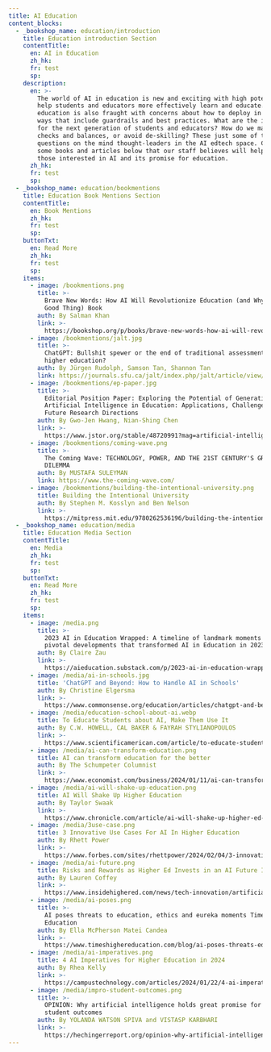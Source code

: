 ```yaml
---
title: AI Education
content_blocks:
  - _bookshop_name: education/introduction
    title: Education introduction Section
    contentTitle: 
      en: AI in Education
      zh_hk:
      fr: test
      sp:
    description: 
      en: >-
        The world of AI in education is new and exciting with high potential to
        help students and educators more effectively learn and educate. AI in
        education is also fraught with concerns about how to deploy in meaningful
        ways that include guardrails and best practices. What are the implications
        for the next generation of students and educators? How do we maintain
        checks and balances, or avoid de-skilling? These just some of the
        questions on the mind thought-leaders in the AI edtech space. Check out
        some books and articles below that our staff believes will help educate
        those interested in AI and its promise for education.
      zh_hk:
      fr: test
      sp:
  - _bookshop_name: education/bookmentions
    title: Education Book Mentions Section
    contentTitle: 
      en: Book Mentions
      zh_hk:
      fr: test
      sp:
    buttonTxt:
      en: Read More
      zh_hk:
      fr: test
      sp:
    items:
      - image: /bookmentions.png
        title: >-
          Brave New Words: How AI Will Revolutionize Education (and Why That's a
          Good Thing) Book
        auth: By Salman Khan
        link: >-
          https://bookshop.org/p/books/brave-new-words-how-ai-will-revolutionize-education-and-why-that-s-a-good-thing-salman-khan/20453214?ean=9780593656952
      - image: /bookmentions/jalt.jpg
        title: >-
          ChatGPT: Bullshit spewer or the end of traditional assessments in
          higher education?
        auth: By Jürgen Rudolph, Samson Tan, Shannon Tan
        link: https://journals.sfu.ca/jalt/index.php/jalt/article/view/689
      - image: /bookmentions/ep-paper.jpg
        title: >-
          Editorial Position Paper: Exploring the Potential of Generative
          Artificial Intelligence in Education: Applications, Challenges, and
          Future Research Directions
        auth: By Gwo-Jen Hwang, Nian-Shing Chen
        link: >-
          https://www.jstor.org/stable/48720991?mag=artificial-intelligence-and-education-a-reading-list
      - image: /bookmentions/coming-wave.png
        title: >-
          The Coming Wave: TECHNOLOGY, POWER, AND THE 21ST CENTURY'S GREATEST
          DILEMMA
        auth: By MUSTAFA SULEYMAN
        link: https://www.the-coming-wave.com/
      - image: /bookmentions/building-the-intentional-university.png
        title: Building the Intentional University
        auth: By Stephen M. Kosslyn and Ben Nelson
        link: >-
          https://mitpress.mit.edu/9780262536196/building-the-intentional-university/
  - _bookshop_name: education/media
    title: Education Media Section
    contentTitle: 
      en: Media
      zh_hk:
      fr: test
      sp:
    buttonTxt:
      en: Read More
      zh_hk:
      fr: test
      sp:
    items:
      - image: /media.png
        title: >-
          2023 AI in Education Wrapped: A timeline of landmark moments and
          pivotal developments that transformed AI in Education in 2023
        auth: By Claire Zau
        link: >-
          https://aieducation.substack.com/p/2023-ai-in-education-wrapped?utm_source=post-email-title&publication_id=914032&post_id=139892100&utm_campaign=email-post-title&isFreemail=true&r=33ax8y&triedRedirect=true
      - image: /media/ai-in-schools.jpg
        title: 'ChatGPT and Beyond: How to Handle AI in Schools'
        auth: By Christine Elgersma
        link: >-
          https://www.commonsense.org/education/articles/chatgpt-and-beyond-how-to-handle-ai-in-schools
      - image: /media/education-school-about-ai.webp
        title: To Educate Students about AI, Make Them Use It
        auth: By C.W. HOWELL, CAL BAKER & FAYRAH STYLIANOPOULOS
        link: >-
          https://www.scientificamerican.com/article/to-educate-students-about-ai-make-them-use-it/
      - image: /media/ai-can-transform-education.png
        title: AI can transform education for the better
        auth: By The Schumpeter Columnist
        link: >-
          https://www.economist.com/business/2024/01/11/ai-can-transform-education-for-the-better
      - image: /media/ai-will-shake-up-education.png
        title: AI Will Shake Up Higher Education
        auth: By Taylor Swaak
        link: >-
          https://www.chronicle.com/article/ai-will-shake-up-higher-ed-are-colleges-ready
      - image: /media/3use-case.png
        title: 3 Innovative Use Cases For AI In Higher Education
        auth: By Rhett Power
        link: >-
          https://www.forbes.com/sites/rhettpower/2024/02/04/3-innovative-case-uses-for-ai-in-higher-education/
      - image: /media/ai-future.png
        title: Risks and Rewards as Higher Ed Invests in an AI Future Inside Highered
        auth: By Lauren Coffey
        link: >-
          https://www.insidehighered.com/news/tech-innovation/artificial-intelligence/2023/09/05/risks-and-rewards-higher-ed-should-know
      - image: /media/ai-poses.png
        title: >-
          AI poses threats to education, ethics and eureka moments Times Higher
          Education
        auth: By Ella McPherson Matei Candea
        link: >-
          https://www.timeshighereducation.com/blog/ai-poses-threats-education-ethics-and-eureka-moments
      - image: /media/ai-imperatives.png
        title: 4 AI Imperatives for Higher Education in 2024
        auth: By Rhea Kelly
        link: >-
          https://campustechnology.com/articles/2024/01/22/4-ai-imperatives-for-higher-education-in-2024.aspx
      - image: /media/impro-student-outcomes.png
        title: >-
          OPINION: Why artificial intelligence holds great promise for improving
          student outcomes
        auth: By YOLANDA WATSON SPIVA and VISTASP KARBHARI
        link: >-
          https://hechingerreport.org/opinion-why-artificial-intelligence-holds-great-promise-for-improving-student-outcomes/
---
```

